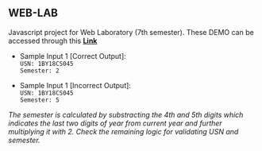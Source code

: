 ## WEB-LAB
Javascript project for Web Laboratory (7th semester). These DEMO can be accessed through this **[Link](https://mukulmilind.github.io/WEB-LAB)**

- Sample Input 1 [Correct Output]:<br/>
`USN: 1BY18CS045`<br/>
`Semester: 2`

- Sample Input 1 [Incorrect Output]:<br/>
`USN: 1BY18CS045`<br/>
`Semester: 5`

*The semester is calculated by substracting the 4th and 5th digits which indicates the last two digits of year from current year and further multiplying it with 2. Check the remaining logic for validating USN and semester.*
